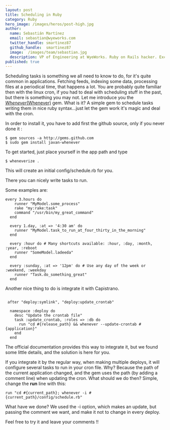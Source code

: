 ```yaml
---
layout: post
title: Scheduling in Ruby
category: Ruby
hero_image: /images/heros/post-high.jpg
author:
  name: Sebastián Martínez
  email: sebastian@wyeworks.com
  twitter_handle: smartinez87
  github_handle:  smartinez87
  image:  /images/team/sebastian.jpg
  description: VP of Engineering at WyeWorks. Ruby on Rails hacker. ExceptionNotification maintainer. Coffee & bacon lover.
published: true
---
```

Scheduling tasks is something we all need to know to do, for it's quite common in applications. Fetching feeds, indexing some data, processing files at a periodical time, that happens a lot.
You are probably quite familiar then with the linux cron, if you had to deal with scheduling stuff in the past, but there is something you may not. Let me introduce you the [*Whenever*(Whenever)](http://github.com/javan/whenever/tree/master) gem. 
What is it? A simple gem to schedule tasks writing them in nice ruby syntax...just let the gem work it's magic and deal with the cron.

<!--more-->

In order to install it, you have to add first the github source, only if you never done it :
<pre><code>$ gem sources -a http://gems.github.com
$ sudo gem install javan-whenever
</code></pre>

To get started, just place yourself in the app path and type
<pre><code>$ wheneverize . </code></pre>
This will create an initial config/schedule.rb for you.

There you can nicely write tasks to run.

Some examples are: 
<pre><code>every 3.hours do
    runner "MyModel.some_process"
    rake "my:rake:task"
    command "/usr/bin/my_great_command"
  end

  every 1.day, :at => '4:30 am' do
    runner "MyModel.task_to_run_at_four_thirty_in_the_morning"
  end

  every :hour do # Many shortcuts available: :hour, :day, :month, :year, :reboot
    runner "SomeModel.ladeeda"
  end

  every :sunday, :at => '12pm' do # Use any day of the week or :weekend, :weekday
    runner "Task.do_something_great"
  end
</code></pre>

Another nice thing to do is integrate it with Capistrano.
<pre><code>
 after "deploy:symlink", "deploy:update_crontab"

  namespace :deploy do
    desc "Update the crontab file"
    task :update_crontab, :roles => :db do
      run "cd #{release_path} && whenever --update-crontab #{application}"
    end
  end
</code></pre>

The official documentation provides this way to integrate it, but we found some little details, and the solution is here for you.

If you integrate it by the regular way, when making multiple deploys, it will configure several tasks to run in your cron file. Why? Because the path of the current application changed, and the gem uses the path (by adding a comment line) when updating the cron.
What should we do then? Simple,  change the **run** line with this:
<pre><code>run "cd #{current_path}; whenever -i #{current_path}/config/schedule.rb"
</code></pre>

What have we done? We used the -i option, which makes an update, but passing the comment we want, and make it not to change in every deploy.

Feel free to try it and leave your comments !!

